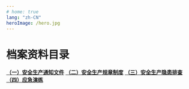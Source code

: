 ```yaml
---
# home: true
lang: "zh-CN"
heroImage: /hero.jpg
---
```

# 档案资料目录

[**（一）安全生产通知文件**](/safenote/) 
[**（二）安全生产规章制度**](/safety-rules/) 
[**（三）安全生产隐患排查**](/safety-inspection/) 
[**（四）应急演练**](/yanlian-record/) 